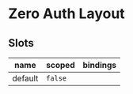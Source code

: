 
# Zero Auth Layout




## Slots

| name | scoped | bindings |
| ---- | ------ | -------- |
| default | `false` |  |
